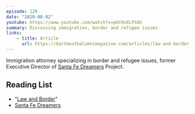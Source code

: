 ```yaml
---
episode: 129
date: "2020-08-02"
youtube: https://www.youtube.com/watch?v=pGYdsXLPSOU
summary: Discussing immigration, border and refugee issues
links:
    - title: Article
      url: https://dartmouthalumnimagazine.com/articles/law-and-border
---
```

Immigration attorney specializing in border and refugee issues, former Executive Director of [Santa Fe Dreamers][sfd] Project.

## Reading List

- "[Law and Border](https://dartmouthalumnimagazine.com/articles/law-and-border)"
- [Santa Fe Dreamers][sfd]

[sfd]: https://www.santafedreamersproject.org/who-we-are
